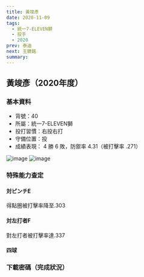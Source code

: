 ```yaml
---
title: 黃竣彥
date: 2020-11-09
tags:
  - 統一7-ELEVEN獅
  - 投手
  - 2020
prev: 泰迪
next: 王鏡銘
summary: 
---
```


## 黃竣彥（2020年度）

### 基本資料
- 背號：40
- 所屬：統一7-ELEVEN獅
- 投打習慣：右投右打
- 守備位置：投
- 成績表現： 4 勝 6 敗，防禦率 4.31（被打擊率 .271）

![image](https://i.imgur.com/UJjQJ9b.jpg)
![image](https://i.imgur.com/t1Rd6Wk.jpg)

### 特殊能力查定
#### 対ピンチE
得點圈被打擊率降至.303
#### 対左打者F
對左打者被打擊率達.337
#### 四球
### 下載密碼（完成狀況）